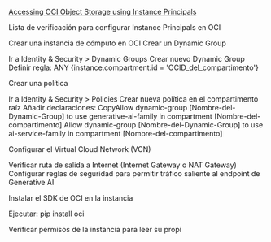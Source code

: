 [Accessing OCI Object Storage using Instance Principals](https://medium.com/@deepalimittal23/accessing-oci-object-storage-using-instance-principals-203ac93cb77)

Lista de verificación para configurar Instance Principals en OCI

 Crear una instancia de cómputo en OCI
 Crear un Dynamic Group

 Ir a Identity & Security > Dynamic Groups
 Crear nuevo Dynamic Group
 Definir regla: ANY {instance.compartment.id = 'OCID_del_compartimento'}


 Crear una política

 Ir a Identity & Security > Policies
 Crear nueva política en el compartimento raíz
 Añadir declaraciones:
CopyAllow dynamic-group [Nombre-del-Dynamic-Group] to use generative-ai-family in compartment [Nombre-del-compartimento]
Allow dynamic-group [Nombre-del-Dynamic-Group] to use ai-service-family in compartment [Nombre-del-compartimento]



 Configurar el Virtual Cloud Network (VCN)

 Verificar ruta de salida a Internet (Internet Gateway o NAT Gateway)
 Configurar reglas de seguridad para permitir tráfico saliente al endpoint de Generative AI


 Instalar el SDK de OCI en la instancia

 Ejecutar: pip install oci


 Verificar permisos de la instancia para leer su propi